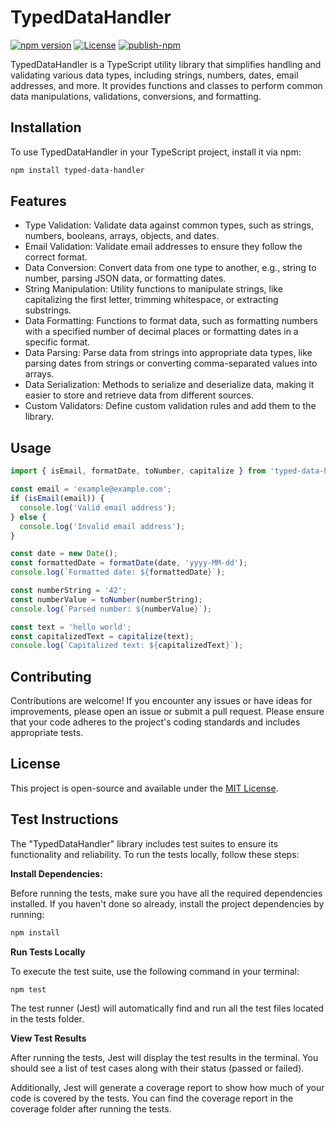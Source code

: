 # TypedDataHandler

[![npm version](https://badge.fury.io/js/typed-data-handler.svg)](https://badge.fury.io/js/typed-data-handler)
[![License](https://img.shields.io/badge/License-MIT-blue.svg)](https://opensource.org/licenses/MIT)
[![publish-npm](https://github.com/MichaelGoodeaux/TypedDataHandler/actions/workflows/ci-pipeline.yml/badge.svg)](https://github.com/MichaelGoodeaux/TypedDataHandler/actions/workflows/ci-pipeline.yml)

TypedDataHandler is a TypeScript utility library that simplifies handling and validating various data types, including strings, numbers, dates, email addresses, and more. It provides functions and classes to perform common data manipulations, validations, conversions, and formatting.

## Installation

To use TypedDataHandler in your TypeScript project, install it via npm:

```bash
npm install typed-data-handler
```

## Features
* Type Validation: Validate data against common types, such as strings, numbers, booleans, arrays, objects, and dates.
* Email Validation: Validate email addresses to ensure they follow the correct format.
* Data Conversion: Convert data from one type to another, e.g., string to number, parsing JSON data, or formatting dates.
* String Manipulation: Utility functions to manipulate strings, like capitalizing the first letter, trimming whitespace, or extracting substrings.
* Data Formatting: Functions to format data, such as formatting numbers with a specified number of decimal places or formatting dates in a specific format.
* Data Parsing: Parse data from strings into appropriate data types, like parsing dates from strings or converting comma-separated values into arrays.
* Data Serialization: Methods to serialize and deserialize data, making it easier to store and retrieve data from different sources.
* Custom Validators: Define custom validation rules and add them to the library.

## Usage

```typescript
import { isEmail, formatDate, toNumber, capitalize } from 'typed-data-handler';

const email = 'example@example.com';
if (isEmail(email)) {
  console.log('Valid email address');
} else {
  console.log('Invalid email address');
}

const date = new Date();
const formattedDate = formatDate(date, 'yyyy-MM-dd');
console.log(`Formatted date: ${formattedDate}`);

const numberString = '42';
const numberValue = toNumber(numberString);
console.log(`Parsed number: ${numberValue}`);

const text = 'hello world';
const capitalizedText = capitalize(text);
console.log(`Capitalized text: ${capitalizedText}`);
```

## Contributing
Contributions are welcome! If you encounter any issues or have ideas for improvements, please open an issue or submit a pull request. Please ensure that your code adheres to the project's coding standards and includes appropriate tests.

## License
This project is open-source and available under the [MIT License](https://opensource.org/license/mit/).

## Test Instructions

The "TypedDataHandler" library includes test suites to ensure its functionality and reliability. To run the tests locally, follow these steps:

**Install Dependencies:**

   Before running the tests, make sure you have all the required dependencies installed. If you haven't done so already, install the project dependencies by running:

   ```bash
   npm install
```

**Run Tests Locally**

To execute the test suite, use the following command in your terminal:
```bash
npm test
```
The test runner (Jest) will automatically find and run all the test files located in the tests folder.

**View Test Results**

After running the tests, Jest will display the test results in the terminal. You should see a list of test cases along with their status (passed or failed).

Additionally, Jest will generate a coverage report to show how much of your code is covered by the tests. You can find the coverage report in the coverage folder after running the tests.
